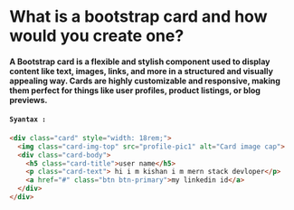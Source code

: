 # What is a bootstrap card and how would you create one? 

#### A Bootstrap card is a flexible and stylish component used to display content like text, images, links, and more in a structured and visually appealing way. Cards are highly customizable and responsive, making them perfect for things like user profiles, product listings, or blog previews.

#### `Syantax :`

```html
<div class="card" style="width: 18rem;">
  <img class="card-img-top" src="profile-pic1" alt="Card image cap">
  <div class="card-body">
    <h5 class="card-title">user name</h5>
    <p class="card-text"> hi i m kishan i m mern stack devloper</p>
    <a href="#" class="btn btn-primary">my linkedin id</a>
  </div>
</div>

```